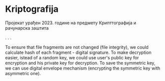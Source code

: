 # Kriptografija
Пројекат урађен 2023. године на предмету Крипттографија и рачунарска заштита

.
.
.
 
To ensure that file fragments are not changed (file integrity), we could calculate hash of each fragment - digital signature.
To make decryption easier, istead of a random key, we could use user's public key for encryption and his private key for decryption.
To save the symmetric key, we can use digital envelope mechanism (encrypting the symmetric key with asymmetric one).
 
